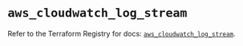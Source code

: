 # `aws_cloudwatch_log_stream`

Refer to the Terraform Registry for docs: [`aws_cloudwatch_log_stream`](https://registry.terraform.io/providers/hashicorp/aws/6.16.0/docs/resources/cloudwatch_log_stream).
